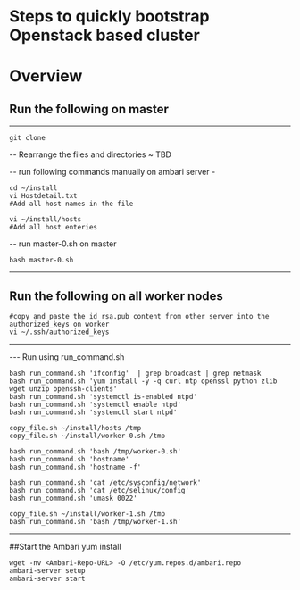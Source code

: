# Steps to quickly bootstrap Openstack based cluster

# Overview 

## Run the following on master
------------------------------------------------
```
git clone 
```
-- Rearrange the files and directories ~ TBD 

-- run following commands manually on ambari server - 
```
cd ~/install
vi Hostdetail.txt
#Add all host names in the file 

vi ~/install/hosts
#Add all host enteries 
```

-- run master-0.sh on master 
```
bash master-0.sh
```

------------------------------------------------
## Run the following on all worker nodes

```
#copy and paste the id_rsa.pub content from other server into the authorized_keys on worker
vi ~/.ssh/authorized_keys
```

------------------------------------------------


--- Run using run_command.sh 
```
bash run_command.sh 'ifconfig'  | grep broadcast | grep netmask
bash run_command.sh 'yum install -y -q curl ntp openssl python zlib wget unzip openssh-clients'
bash run_command.sh 'systemctl is-enabled ntpd'
bash run_command.sh 'systemctl enable ntpd'
bash run_command.sh 'systemctl start ntpd'

copy_file.sh ~/install/hosts /tmp
copy_file.sh ~/install/worker-0.sh /tmp

bash run_command.sh 'bash /tmp/worker-0.sh'
bash run_command.sh 'hostname'
bash run_command.sh 'hostname -f'
                        
bash run_command.sh 'cat /etc/sysconfig/network'
bash run_command.sh 'cat /etc/selinux/config'
bash run_command.sh 'umask 0022'

copy_file.sh ~/install/worker-1.sh /tmp
bash run_command.sh 'bash /tmp/worker-1.sh'
```

------------------------------------------------



##Start the Ambari yum install
```
wget -nv <Ambari-Repo-URL> -O /etc/yum.repos.d/ambari.repo
ambari-server setup
ambari-server start
```

